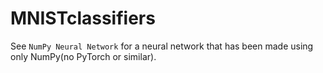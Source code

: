 # MNISTclassifiers
See `NumPy Neural Network` for a neural network that has been made using only NumPy(no PyTorch or similar).
